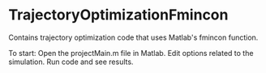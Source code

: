 # TrajectoryOptimizationFmincon
Contains trajectory optimization code that uses Matlab's fmincon function.

To start: Open the projectMain.m file in Matlab. Edit options related to the simulation. Run code and see results.
